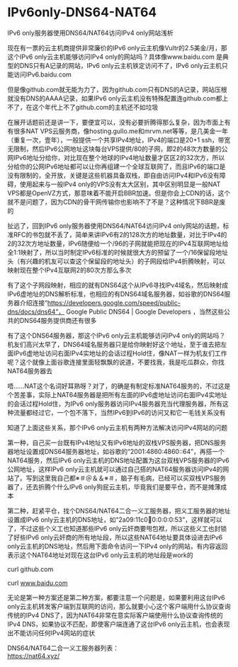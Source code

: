 # IPv6only-DNS64-NAT64
IPv6 only服务器使用DNS64/NAT64访问IPv4 only网站浅析

现在有一票的云主机商提供非常廉价的IPv6 only云主机像Vultr的2.5美金/月，那这个IPv6 only云主机能够访问IPv4 only的网站吗？具体像www.baidu.com 是典型的DNS只有A记录的网站，IPv6 only云主机铁定访问不了，IPv6 only云主机只能访问IPv6.baidu.com  

但是像github.com就无能为力了，因为github.com只有DNS的A记录，网站压根就没有DNS的AAAA记录，如果IPv6 only云主机没有特殊配置连github.com都上不了，在这个年代上不了github.com的主机还不如垃圾  

在展开话题前还是讲一下，要便宜可以，没有必要折腾得那么复杂，因为市面上有有很多NAT VPS云服务商，像hosting.gullo.me和mrvm.net等等，是几美金一年（重复一次，壹年），一般提供一个共享IPv4地址，IPv4的端口是20+1 ssh，带宽无限制，然后IPv6公网地址这块每台VPS提供/80的子网，即2的48次方数量的公网IPv6地址分给你，对比现在整个地球的IPv4地址数量才区区2的32次方，所以分给你的公网IPv6地址都可以让你再组建一个全球互联网了，而且IPv6的端口是没有限制的，全开放，关键是这些机器具备双栈，即自由访问IPv4和IPv6没有障碍，使用起来与一般IPv4 only的VPS没有太大区别，其中区别明显是一般NAT VPS都是OpenVZ方式，那意味着不能开启BBR加速。但是你会上CDN的话，这个就不是问题了，因为CDN的骨干网传输你也影响不了不是？这种情况下BBR是废的   

扯远了，回到IPv6 only服务器使用DNS64/NAT64访问IPv4 only网站的话题，标准RFC的书包就不丢了，简单来讲IPv6有2的128次方的地址数量，对比于IPv4的2的32次方地址数量，IPv6随便给一个/96的子网就能把现在的IPv4互联网地址给全1:1映射了，所以当时制定IPv6标准的时候就很大方的预留了一个/16保留段地址头（有兴趣的机友可以查这个保留段的地址头）的子网段给IPv4折腾映射，可以映射现在整个IPv4互联网2的80次方那么多次   
   
有了这个子网段映射，相应的就有DNS64这个从IPv6寻找IPv4域名，然后映射成IPv6虚地址的DNS解析标准，也相应的有DNS64域名服务器，如谷歌的DNS64服务器介绍连接“https://developers.google.com/speed/public-dns/docs/dns64”， Google Public DNS64  |  Google Developers  ，当然这些公共的DNS64服务提供商还有很多  
   
有了这个DNS64服务器，那这个IPv6 only云主机能够访问IPv4 only的网站吗？机友们高兴太早了，DNS64域名服务器只是给你映射好这个地址，至于谁去把左面IPv6虚地址访问右面IPv4实地址的会话过程Hold住，像NAT一样为机友们工作呢？这个就像上面谷歌连接里面轻飘飘的说道，不要找我，我是吃瓜群众，你找NAT64服务器去     
   
唔......NAT这个名词好耳熟呀？对了，的确是有制定标准NAT64服务的，不过这是个苦差事，实际上NAT64服务器是把所有左面的IPv6虚地址访问右面IPv4实地址的会话过程Hold住，为IPv6 only服务器访问IPv4服务器充当代理服务器，所有这种流量都经过它，一个包不落下，当然IPv6到IPv6的访问又和它一毛钱关系没有    

知道了上面这些关系，那个IPv6 only云主机有两种方法解决访问IPv4网站的问题    
     
第一种，自己买一台既有IPv4地址又有IPv6地址的双栈VPS服务器，把DNS服务器地址设置成DNS64服务器地址，如谷歌的“2001:4860:4860::64”，再搭一个NAT64服务，然后IPv6 only云主机的DNS地址配置为这台双栈VPS服务器的IPv6公网地址，这样IPv6 only云主机就可以通过自己搭的NAT64服务器访问IPv4的网站了。写到这里我自己都※＃＠＆＆※＃，脑子有毛病，已经可以买双栈VPS服务器了，还去折腾个什么IPv6 only狗屁云主机，毕竟我们是要平仓，而不是摊薄成本      
      
第二种，赶紧平仓，找个DNS64/NAT64二合一义工服务器，把义工服务器的地址设置成IPv6 only云主机的DNS地址，如“2a09:11c0:100:0:0:0:0:53”，这样就可以了，不过这些个义工也知道那些IPv6 only云奸商要甩包袱，所以这些义工也封锁了好些IPv6 only云奸商的所有地址段，所以这些NAT64地址要具体设进去IPv6 only云主机的DNS地址，然后用下面命令访问一下IPv4 only的网站，有内容返回表示这个NAT64地址对现在这台IPv6 only云主机的地址段是work的   
   
curl github.com  
   
curl www.baidu.com  
    
无论是第一种方案还是第二种方案，都要注意一个问题是，如果要利用这台IPv6 only云主机转发客户端到互联网的访问，那么就要小心这个客户端用什么协议查询传统的IPv4 DNS了，因为NAT64非常在意实际客户端使用什么协议查询传统的IPv4 DNS，如果协议不匹配，即使客户端连通了这台IPv6 only云主机，也会表现出不能访问任何IPv4网站的症状   
   
DNS64/NAT64二合一义工服务器列表：   
https://nat64.xyz/    


